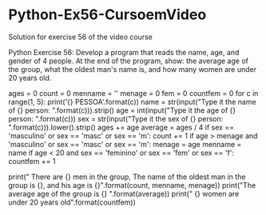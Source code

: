 # Python-Ex56-CursoemVideo
Solution for exercise 56 of the video course


Python Exercise 56: Develop a program that reads the name, age, and gender of 4 people. At the end of the program, show: the average age of the group, what the oldest man's name is, and how many women are under 20 years old.




ages = 0
count = 0
menname = ''
menage = 0
fem = 0
countfem = 0
for c in range(1, 5):
    print('{} PESSOA'.format(c))
    name = str(input("Type it the name of {} person: ".format(c))).strip()
    age = int(input("Type it the age of {} person: ".format(c)))
    sex = str(input("Type it the sex of {} person: ".format(c))).lower().strip()
    ages += age
    average = ages / 4
    if sex == 'masculino' or sex == 'masc' or sex == 'm':
        count += 1
        if age > menage and 'masculino' or sex == 'masc' or sex == 'm':
            menage = age
            menname = name
    if age < 20 and sex == 'feminino' or sex == 'fem' or sex == 'f':
        countfem += 1





print(" There are {} men in the group, The name of the oldest man in the group is {}, and his age is {}".format(count, menname, menage))
print("The average age of the group is {} ".format(average))
print(" {} women are under 20 years old".format(countfem))
